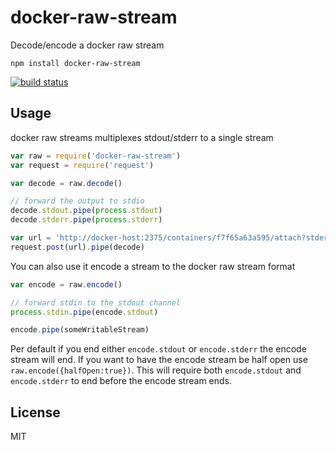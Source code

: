 # docker-raw-stream

Decode/encode a docker raw stream

```
npm install docker-raw-stream
```

[![build status](http://img.shields.io/travis/mafintosh/docker-raw-stream.svg?style=flat)](http://travis-ci.org/mafintosh/docker-raw-stream)

## Usage

docker raw streams multiplexes stdout/stderr to a single stream

``` js
var raw = require('docker-raw-stream')
var request = require('request')

var decode = raw.decode()

// forward the output to stdio
decode.stdout.pipe(process.stdout)
decode.stderr.pipe(process.stderr)

var url = 'http://docker-host:2375/containers/f7f65a63a595/attach?stderr=1&stdout=1&stream=1'
request.post(url).pipe(decode)
```

You can also use it encode a stream to the docker raw stream format

``` js
var encode = raw.encode()

// forward stdin to the stdout channel
process.stdin.pipe(encode.stdout)

encode.pipe(someWritableStream)
```

Per default if you end either `encode.stdout` or `encode.stderr` the encode stream will end.
If you want to have the encode stream be half open use `raw.encode({halfOpen:true})`.
This will require both `encode.stdout` and `encode.stderr` to end before the encode stream ends.

## License

MIT